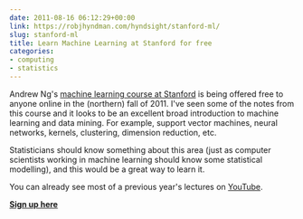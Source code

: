 ```yaml
---
date: 2011-08-16 06:12:29+00:00
link: https://robjhyndman.com/hyndsight/stanford-ml/
slug: stanford-ml
title: Learn Machine Learning at Stanford for free
categories:
- computing
- statistics
---
```


Andrew Ng's [machine learning course at Stanford](http://ml-class.org/) is being offered free to anyone online in the (northern) fall of 2011. I've seen some of the notes from this course and it looks to be an excellent broad introduction to machine learning and data mining. For example, support vector machines, neural networks, kernels, clustering, dimension reduction, etc.<!-- more -->

Statisticians should know something about this area (just as computer scientists working in machine learning should know some statistical modelling), and this would be a great way to learn it.

You can already see most of a previous year's lectures on [YouTube](http://www.youtube.com/results?search_query=machine+learning+stanford+%22machine+learning%22&as=1&and_queries=machine+learning+stanford&exact_query=machine+learning&or_queries=&negative_queries=&geo_name=stanford+ca&geo_latlong=&search_duration=&search_hl=&search_category_type=specific&search_category=27&search_sort=&uploaded=).

**[Sign up here](http://ml-class.org/)**

